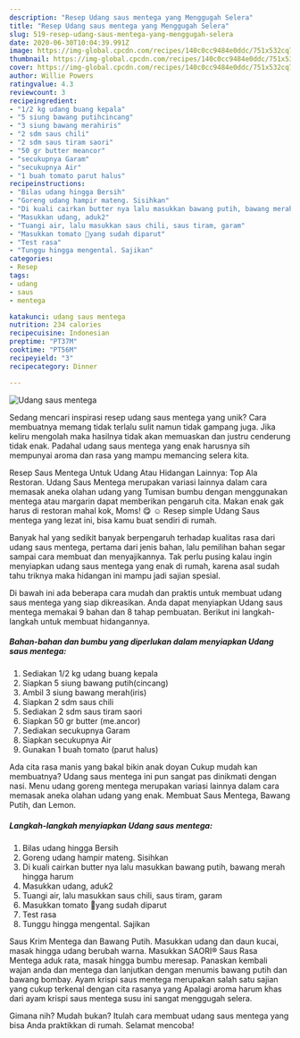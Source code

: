 ```yaml
---
description: "Resep Udang saus mentega yang Menggugah Selera"
title: "Resep Udang saus mentega yang Menggugah Selera"
slug: 519-resep-udang-saus-mentega-yang-menggugah-selera
date: 2020-06-30T10:04:39.991Z
image: https://img-global.cpcdn.com/recipes/140c0cc9484e0ddc/751x532cq70/udang-saus-mentega-foto-resep-utama.jpg
thumbnail: https://img-global.cpcdn.com/recipes/140c0cc9484e0ddc/751x532cq70/udang-saus-mentega-foto-resep-utama.jpg
cover: https://img-global.cpcdn.com/recipes/140c0cc9484e0ddc/751x532cq70/udang-saus-mentega-foto-resep-utama.jpg
author: Willie Powers
ratingvalue: 4.3
reviewcount: 3
recipeingredient:
- "1/2 kg udang buang kepala"
- "5 siung bawang putihcincang"
- "3 siung bawang merahiris"
- "2 sdm saus chili"
- "2 sdm saus tiram saori"
- "50 gr butter meancor"
- "secukupnya Garam"
- "secukupnya Air"
- "1 buah tomato parut halus"
recipeinstructions:
- "Bilas udang hingga Bersih"
- "Goreng udang hampir mateng. Sisihkan"
- "Di kuali cairkan butter nya lalu masukkan bawang putih, bawang merah hingga harum"
- "Masukkan udang, aduk2"
- "Tuangi air, lalu masukkan saus chili, saus tiram, garam"
- "Masukkan tomato 🍅yang sudah diparut"
- "Test rasa"
- "Tunggu hingga mengental. Sajikan"
categories:
- Resep
tags:
- udang
- saus
- mentega

katakunci: udang saus mentega 
nutrition: 234 calories
recipecuisine: Indonesian
preptime: "PT37M"
cooktime: "PT56M"
recipeyield: "3"
recipecategory: Dinner

---
```



![Udang saus mentega](https://img-global.cpcdn.com/recipes/140c0cc9484e0ddc/751x532cq70/udang-saus-mentega-foto-resep-utama.jpg)

Sedang mencari inspirasi resep udang saus mentega yang unik? Cara membuatnya memang tidak terlalu sulit namun tidak gampang juga. Jika keliru mengolah maka hasilnya tidak akan memuaskan dan justru cenderung tidak enak. Padahal udang saus mentega yang enak harusnya sih mempunyai aroma dan rasa yang mampu memancing selera kita.

Resep Saus Mentega Untuk Udang Atau Hidangan Lainnya: Top Ala Restoran. Udang Saus Mentega merupakan variasi lainnya dalam cara memasak aneka olahan udang yang Tumisan bumbu dengan menggunakan mentega atau margarin dapat memberikan pengaruh cita. Makan enak gak harus di restoran mahal kok, Moms! 😋 ☺ Resep simple Udang Saus mentega yang lezat ini, bisa kamu buat sendiri di rumah.

Banyak hal yang sedikit banyak berpengaruh terhadap kualitas rasa dari udang saus mentega, pertama dari jenis bahan, lalu pemilihan bahan segar sampai cara membuat dan menyajikannya. Tak perlu pusing kalau ingin menyiapkan udang saus mentega yang enak di rumah, karena asal sudah tahu triknya maka hidangan ini mampu jadi sajian spesial.


Di bawah ini ada beberapa cara mudah dan praktis untuk membuat udang saus mentega yang siap dikreasikan. Anda dapat menyiapkan Udang saus mentega memakai 9 bahan dan 8 tahap pembuatan. Berikut ini langkah-langkah untuk membuat hidangannya.

<!--inarticleads1-->

##### Bahan-bahan dan bumbu yang diperlukan dalam menyiapkan Udang saus mentega:

1. Sediakan 1/2 kg udang buang kepala
1. Siapkan 5 siung bawang putih(cincang)
1. Ambil 3 siung bawang merah(iris)
1. Siapkan 2 sdm saus chili
1. Sediakan 2 sdm saus tiram saori
1. Siapkan 50 gr butter (me.ancor)
1. Sediakan secukupnya Garam
1. Siapkan secukupnya Air
1. Gunakan 1 buah tomato (parut halus)


Ada cita rasa manis yang bakal bikin anak doyan Cukup mudah kan membuatnya? Udang saus mentega ini pun sangat pas dinikmati dengan nasi. Menu udang goreng mentega merupakan variasi lainnya dalam cara memasak aneka olahan udang yang enak. Membuat Saus Mentega, Bawang Putih, dan Lemon. 

<!--inarticleads2-->

##### Langkah-langkah menyiapkan Udang saus mentega:

1. Bilas udang hingga Bersih
1. Goreng udang hampir mateng. Sisihkan
1. Di kuali cairkan butter nya lalu masukkan bawang putih, bawang merah hingga harum
1. Masukkan udang, aduk2
1. Tuangi air, lalu masukkan saus chili, saus tiram, garam
1. Masukkan tomato 🍅yang sudah diparut
1. Test rasa
1. Tunggu hingga mengental. Sajikan


Saus Krim Mentega dan Bawang Putih. Masukkan udang dan daun kucai, masak hingga udang berubah warna. Masukkan SAORI® Saus Rasa Mentega aduk rata, masak hingga bumbu meresap. Panaskan kembali wajan anda dan mentega dan lanjutkan dengan menumis bawang putih dan bawang bombay. Ayam krispi saus mentega merupakan salah satu sajian yang cukup terkenal dengan cita rasanya yang Apalagi aroma harum khas dari ayam krispi saus mentega susu ini sangat menggugah selera. 

Gimana nih? Mudah bukan? Itulah cara membuat udang saus mentega yang bisa Anda praktikkan di rumah. Selamat mencoba!
